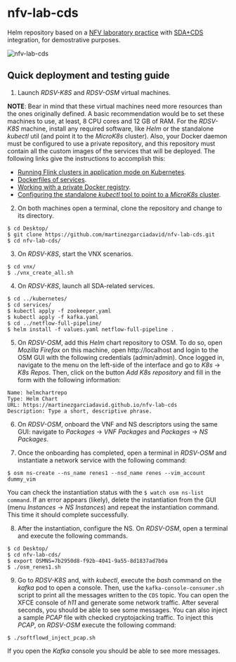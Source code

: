 # nfv-lab-cds
Helm repository based on a [NFV laboratory practice](https://github.com/educaredes/nfv-lab) with [SDA+CDS](https://github.com/giros-dit/semantic-data-aggregator) integration, for demostrative purposes.

![nfv-lab-cds](https://github.com/martinezgarciadavid/nfv-lab-cds/blob/main/nfv-lab-cds.drawio.png)

## Quick deployment and testing guide

1. Launch _RDSV-K8S_ and _RDSV-OSM_ virtual machines.

**NOTE**: Bear in mind that these virtual machines need more resources than the ones originally defined. A basic recommendation would be to set these machines to use, at least, 8 CPU cores and 12 GB of RAM.
For the _RDSV-K8S_ machine, install any required software, like _Helm_ or the standalone _kubectl_ util (and point it to the _MicroK8s_ cluster). Also, your Docker daemon must be configured to use a private repository, and this repository must contain all the custom images of the services that will be deployed. The following links give the instructions to accomplish this:
- [Running Flink clusters in application mode on Kubernetes](https://github.com/giros-dit/semantic-data-aggregator/tree/develop/kubernetes/flink-operator).
- [Dockerfiles of services](https://github.com/giros-dit/semantic-data-aggregator/tree/develop/kubernetes/flink-operator/flink-cluster-templates/netflow).
- [Working with a private Docker registry](https://microk8s.io/docs/registry-private).
- [Configuring the standalone _kubectl_ tool to point to a _MicroK8s_ cluster](https://microk8s.io/docs/working-with-kubectl).

2. On both machines open a terminal, clone the repository and change to its directory.

```
$ cd Desktop/
$ git clone https://github.com/martinezgarciadavid/nfv-lab-cds.git
$ cd nfv-lab-cds/
```

3. On _RDSV-K8S_, start the VNX scenarios.

```
$ cd vnx/
$ ./vnx_create_all.sh
```

4. On _RDSV-K8S_, launch all SDA-related services.
```
$ cd ../kubernetes/
$ cd services/
$ kubectl apply -f zookeeper.yaml
$ kubectl apply -f kafka.yaml
$ cd ../netflow-full-pipeline/
$ helm install -f values.yaml netflow-full-pipeline .
```

5. On _RDSV-OSM_, add this _Helm_ chart repository to OSM. To do so, open _Mozilla Firefox_ on this machine, open http://localhost and login to the OSM GUI with the following credentials (admin/admin). Once logged in, navigate to the menu on the left-side of the interface and go to _K8s_ -> _K8s Repos_. Then, click on the button _Add K8s repository_ and fill in the form with the following information:
```
Name: helmchartrepo
Type: Helm Chart
URL: https://martinezgarciadavid.github.io/nfv-lab-cds
Description: Type a short, descriptive phrase.
```

6. On _RDSV-OSM_, onboard the VNF and NS descriptors using the same GUI: navigate to _Packages_ -> _VNF Packages_ and _Packages_ -> _NS Packages_.

7. Once the onboarding has completed, open a terminal in _RDSV-OSM_ and instantiate a network service with the following command:
```
$ osm ns-create --ns_name renes1 --nsd_name renes --vim_account dummy_vim
```
You can check the instantiation status with the `$ watch osm ns-list command`. If an error appears (likely), delete the instantiation from the GUI (menu _Instances_ -> _NS Instances_) and repeat the instantiation command. This time it should complete successfully.

8. After the instantiation, configure the NS. On _RDSV-OSM_, open a terminal and execute the following commands.
```
$ cd Desktop/
$ cd nfv-lab-cds/
$ export OSMNS=7b2950d8-f92b-4041-9a55-8d1837ad7b0a
$ ./osm_renes1.sh
```

9. Go to _RDSV-K8S_ and, with _kubectl_, execute the _bash_ command on the _kafka_ pod to open a console. Then, use the `kafka-console-consumer.sh` script to print all the messages written to the `CDS` topic. You can open the XFCE console of _h11_ and generate some network traffic. After several seconds, you should be able to see some messages. You can also inject a sample _PCAP_ file with checked cryptojacking traffic. To inject this _PCAP_, on _RDSV-OSM_ execute the following command:
```
$ ./softflowd_inject_pcap.sh
```
If you open the _Kafka_ console you should be able to see more messages.
